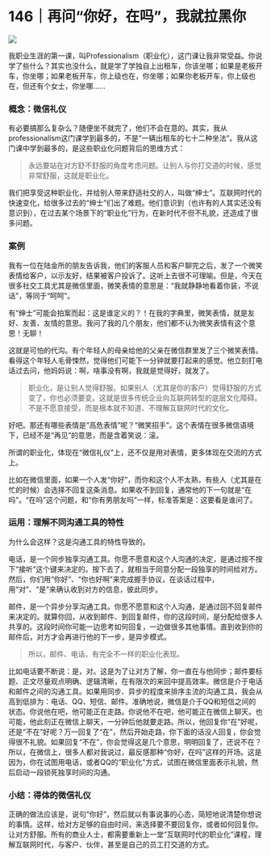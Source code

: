 # 146｜再问“你好，在吗”，我就拉黑你

![](../img/1c1a4f166c7f2e96b84036f679fac7bc.jpg)

我职业生涯的第一课，叫Professionalism（职业化），这门课让我非常受益。你说学了些什么？其实也没什么，就是学了学独自上出租车，你该坐哪；如果是老板开车，你坐哪；如果老板开车，你上级也在，你坐哪；如果你老板开车，你上级也在，但还有个女士，你坐哪......

### 概念：微信礼仪

有必要搞那么复杂么？随便坐不就完了，他们不会在意的。其实，我从professionalism这门课学到最多的，不是“一辆出租车的七十二种坐法”。我从这门课中学到最多的，是这些职业化问题背后的思维方式：

> 永远要站在对方舒不舒服的角度考虑问题。让别人与你打交道的时候，感觉非常舒服，这就是职业化。

我们把享受这种职业化，并给别人带来舒适社交的人，叫做“绅士”。互联网时代的快速变化，给很多过去的“绅士”们出了难题。他们意识到（也许有的人其实还没有意识到），在过去某个场景下的“职业化”行为，在新时代不但不礼貌，还造成了很多问题。

### 案例

我有一位在陆金所的朋友告诉我，他们的客服人员和客户聊完之后，发了一个微笑表情给客户，以示友好，结果被客户投诉了。这听上去很不可理喻。但是，今天在很多社交工具尤其是微信里面，微笑表情的意思是：“我就静静地看着你装，不说话”，等同于“呵呵”。

有“绅士”可能会拍案而起：这是谁定义的？！在我的字典里，微笑表情，就是友好、友善、友情的意思。我问了我的几个朋友，他们都不认为微笑表情有这个意思！无聊！

这就是可怕的代沟。有个年轻人的母亲给他的父亲在微信群里发了三个微笑表情。看得这个年轻人毛骨悚然，觉得他们可能下一分钟就要打起来的感觉。他立刻打电话过去问，他妈妈说：啊，啥事没有啊，我就是觉得好，就发了。

> 职业化，是让别人觉得舒服。如果别人（尤其是你的客户）觉得舒服的方式变了，你也必须要变。这就是很多传统企业向互联网转型的底层文化障碍。不是不愿意接受，而是根本就不知道、不理解互联网时代的文化。

好吧。那还有哪些表情是“高危表情”呢？“微笑招手”。这个表情在很多微信语境下，已经不是“再见”的意思，而是含着笑说：滚。

所谓的职业化，体现在“微信礼仪”上，还不仅是用对表情，更多体现在交流的方式上。

比如在微信里面，如果一个人发“你好”，而你和这个人不太熟，有些人（尤其是在忙的时候）会选择不回复这条消息。如果收不到回复，通常他的下一句就是“在吗”。“在吗”这个问题，和“你有男朋友吗”一样，标准答案是：这要看是谁问了。

### 运用：理解不同沟通工具的特性

为什么会这样？这是沟通工具的特性导致的。

电话，是一个同步独享沟通工具。你愿不愿意和这个人沟通的决定，是通过按不按下“接听”这个键来决定的。按下去了，就相当于同意分配一段独享的时间给对方。然后，你们用“你好”、“你也好啊”来完成握手协议，在谈话过程中，用“对”、“是”来确认收到对方的信息，彼此同步。

邮件，是一个异步分享沟通工具。你愿不愿意和这个人沟通，是通过回不回复邮件来决定的。就算你回，从收到邮件、到回复邮件，你的这段时间，是分配给很多人共享的。这段时间你可能一边思考如何回复，一边做很多其他事情。直到收到你的邮件后，对方才会再进行他的下一步，是异步模式。

> 所以，邮件、电话，有完全不一样的职业化表现。

比如电话要不断说：是，对。这是为了让对方了解，你一直在与他同步；邮件要标题、正文尽量观点明确、逻辑清晰，在有限次的来回中提高效率。微信是介于电话和邮件之间的沟通工具。如果用同步、异步的程度来排序主流的沟通工具，我会从高到低排为：电话、QQ、短信、邮件。准确地说，微信是介于QQ和短信之间的状态。你说他在吧，他可能正在走路。你说他不在吧，他可能正在微信上聊天。也可能，他此刻正在微信上聊天，一分钟后他就要走路。所以，他回复你“在”好呢，还是“不在”好呢？万一回复了“在”，然后开始走路，你下面的话没人回复，你会觉得很不礼貌。如果回复“不在”，你会觉得这是几个意思，明明回复了，还说不在？所以，在微信上，很多人都对我说过，最反感那种“你好，在吗”这样的开场。这是因为，你在试图用电话，或者QQ的“职业化”方式，试图在微信里面表示礼貌，然后启动一段锁死独享时间的沟通。

### 小结：得体的微信礼仪

正确的做法应该是，说句“你好”，然后就以有事说事的心态，简短地说清楚你想说的事情。这样，给对方足够的自由时间，来选择要不要回复你，或者如何回复你。让对方舒服。所有的商业人士，都需要重新上一堂“互联网时代的职业化”课程，理解互联网时代，与客户、伙伴，甚至是自己的员工打交道的方式。